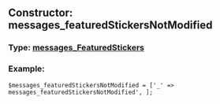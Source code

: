 ## Constructor: messages\_featuredStickersNotModified  



### Type: [messages\_FeaturedStickers](../types/messages\_FeaturedStickers.md)

### Example:


```
$messages_featuredStickersNotModified = ['_' => messages_featuredStickersNotModified', ];
```
